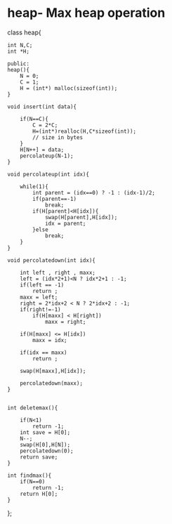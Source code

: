 heap- Max heap operation
=====
class heap{

	int N,C;
	int *H;
	
	public:
	heap(){
		N = 0;
		C = 1;
		H = (int*) malloc(sizeof(int));
	}

	void insert(int data){

		if(N==C){
			C = 2*C;
			H=(int*)realloc(H,C*sizeof(int));
			// size in bytes
		}
		H[N++] = data;
		percolateup(N-1);
	}

	void percolateup(int idx){

		while(1){
			int parent = (idx==0) ? -1 : (idx-1)/2;
			if(parent==-1)	
				break;
			if(H[parent]<H[idx]){
				swap(H[parent],H[idx]);
				idx = parent;
			}else
				break;
		}
	}

	void percolatedown(int idx){

		int left , right , maxx;
		left = (idx*2+1)<N ? idx*2+1 : -1;
		if(left == -1)
			return ;
		maxx = left;
		right = 2*idx+2 < N ? 2*idx+2 : -1;
		if(right!=-1)
			if(H[maxx] < H[right])
				maxx = right;

		if(H[maxx] <= H[idx])
			maxx = idx;

		if(idx == maxx)
			return ;

		swap(H[maxx],H[idx]);

		percolatedown(maxx);
	}


	int deletemax(){

		if(N<1)
			return -1;
		int save = H[0];
		N--;
		swap(H[0],H[N]);
		percolatedown(0);
		return save;
	}
	
	int findmax(){
		if(N==0)
			return -1;
		return H[0];
	}
};
